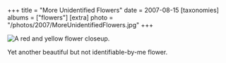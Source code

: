 +++
title = "More Unidentified Flowers"
date = 2007-08-15
[taxonomies]
albums = ["flowers"]
[extra]
photo = "/photos/2007/MoreUnidentifiedFlowers.jpg"
+++

![A red and yellow flower closeup.](/photos/2007/MoreUnidentifiedFlowers.jpg "I believe this is a Common North American Strungus Plant.")

Yet another beautiful but not identifiable-by-me flower.
